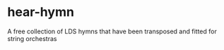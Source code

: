 # hear-hymn
A free collection of LDS hymns that have been transposed and fitted for string orchestras

